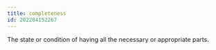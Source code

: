 ```yaml
---
title: completeness
id: 202204152267
---
```


The state or condition of having all the necessary or appropriate parts.
